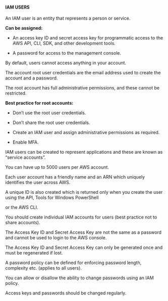 #### IAM USERS

An IAM user is an entity that represents a person or service.

**Can be assigned:**

- An access key ID and secret access key for programmatic access to the AWS API,
  CLI, SDK, and other development tools.

- A password for access to the management console.

By default, users cannot access anything in your account.

The account root user credentials are the email address used to create the
account and a password.

The root account has full administrative permissions, and these cannot be
restricted.

**Best practice for root accounts:**

- Don’t use the root user credentials.

- Don’t share the root user credentials.

- Create an IAM user and assign administrative permissions as required.

- Enable MFA.

IAM users can be created to represent applications and these are known as
“service accounts”.

You can have up to 5000 users per AWS account.

Each user account has a friendly name and an ARN which uniquely identifies the
user across AWS.

A unique ID is also created which is returned only when you create the user
using the API, Tools for Windows PowerShell

or the AWS CLI.

You should create individual IAM accounts for users (best practice not to share
accounts).

The Access Key ID and Secret Access Key are not the same as a password and
cannot be used to login to the AWS console.

The Access Key ID and Secret Access Key can only be generated once and must be
regenerated if lost.

A password policy can be defined for enforcing password length, complexity
etc. (applies to all users).

You can allow or disallow the ability to change passwords using an IAM policy.

Access keys and passwords should be changed regularly.

